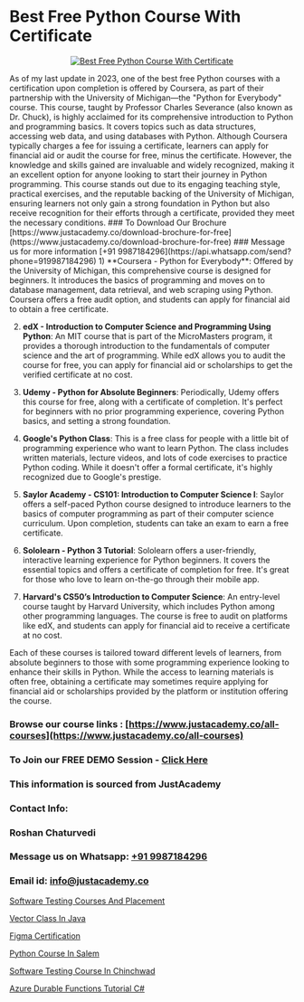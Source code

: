# Best Free Python Course With Certificate

<p align="center">
  <a href="https://justacademy.co/course-detail/python-training">
    <img src="https://justacademy.co/storage2/course_image/1709713400_course_image.webp" alt="Best Free Python Course With Certificate">
  </a>
</p>
As of my last update in 2023, one of the best free Python courses with a certification upon completion is offered by Coursera, as part of their partnership with the University of Michigan—the "Python for Everybody" course. This course, taught by Professor Charles Severance (also known as Dr. Chuck), is highly acclaimed for its comprehensive introduction to Python and programming basics. It covers topics such as data structures, accessing web data, and using databases with Python. Although Coursera typically charges a fee for issuing a certificate, learners can apply for financial aid or audit the course for free, minus the certificate. However, the knowledge and skills gained are invaluable and widely recognized, making it an excellent option for anyone looking to start their journey in Python programming. This course stands out due to its engaging teaching style, practical exercises, and the reputable backing of the University of Michigan, ensuring learners not only gain a strong foundation in Python but also receive recognition for their efforts through a certificate, provided they meet the necessary conditions.
### To Download Our Brochure [https://www.justacademy.co/download-brochure-for-free](https://www.justacademy.co/download-brochure-for-free)
### Message us for more information [+91 9987184296](https://api.whatsapp.com/send?phone=919987184296)
1) **Coursera - Python for Everybody**: Offered by the University of Michigan, this comprehensive course is designed for beginners. It introduces the basics of programming and moves on to database management, data retrieval, and web scraping using Python. Coursera offers a free audit option, and students can apply for financial aid to obtain a free certificate.

2) **edX - Introduction to Computer Science and Programming Using Python**: An MIT course that is part of the MicroMasters program, it provides a thorough introduction to the fundamentals of computer science and the art of programming. While edX allows you to audit the course for free, you can apply for financial aid or scholarships to get the verified certificate at no cost.

3) **Udemy - Python for Absolute Beginners**: Periodically, Udemy offers this course for free, along with a certificate of completion. It's perfect for beginners with no prior programming experience, covering Python basics, and setting a strong foundation.

4) **Google's Python Class**: This is a free class for people with a little bit of programming experience who want to learn Python. The class includes written materials, lecture videos, and lots of code exercises to practice Python coding. While it doesn't offer a formal certificate, it's highly recognized due to Google's prestige.

5) **Saylor Academy - CS101: Introduction to Computer Science I**: Saylor offers a self-paced Python course designed to introduce learners to the basics of computer programming as part of their computer science curriculum. Upon completion, students can take an exam to earn a free certificate.

6) **Sololearn - Python 3 Tutorial**: Sololearn offers a user-friendly, interactive learning experience for Python beginners. It covers the essential topics and offers a certificate of completion for free. It's great for those who love to learn on-the-go through their mobile app.

7) **Harvard's CS50’s Introduction to Computer Science**: An entry-level course taught by Harvard University, which includes Python among other programming languages. The course is free to audit on platforms like edX, and students can apply for financial aid to receive a certificate at no cost.

Each of these courses is tailored toward different levels of learners, from absolute beginners to those with some programming experience looking to enhance their skills in Python. While the access to learning materials is often free, obtaining a certificate may sometimes require applying for financial aid or scholarships provided by the platform or institution offering the course.

### Browse our course links : [https://www.justacademy.co/all-courses](https://www.justacademy.co/all-courses) 
### To Join our FREE DEMO Session - [Click Here](https://www.justacademy.co/register-for-course-demo)


### This information is sourced from JustAcademy
### Contact Info:
### Roshan Chaturvedi
### Message us on Whatsapp: [+91 9987184296](https://api.whatsapp.com/send?phone=919987184296)
### Email id: [info@justacademy.co](mailto:info@justacademy.co)
                
[Software Testing Courses And Placement](https://www.linkedin.com/pulse/software-testing-courses-placement-justacademy-portland-yxihf?trackingId=Cj%2BFdEpCZVkP462ITRYWEQ%3D%3D&lipi=urn%3Ali%3Apage%3Ad_flagship3_company_admin%3B4wvQoxRzQS6F4YizGcy96A%3D%3D)

[Vector Class In Java](https://www.linkedin.com/pulse/vector-class-java-justacademy-chennai-xqxre/)

[Figma Certification](https://medium.com/@kumarishimmi99/figma-certification-097e9dd677d8)

[Python Course In Salem](https://medium.com/@mistersumit961/python-course-in-salem-a2d7c4ed364f)

[Software Testing Course In Chinchwad](https://justacademyin.github.io/justacademy/software-testing-course-in-chinchwad)

[Azure Durable Functions Tutorial C#](https://justacademyin.github.io/justacademy/azure-durable-functions-tutorial-c#)

